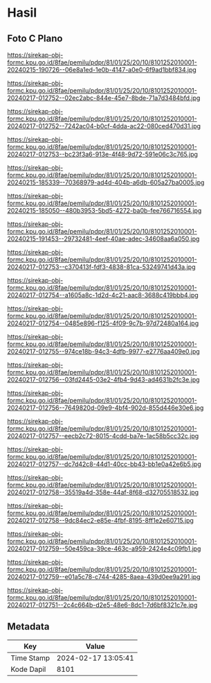# Hasil

## Foto C Plano

https://sirekap-obj-formc.kpu.go.id/8fae/pemilu/pdpr/81/01/25/20/10/8101252010001-20240215-190726--06e8a1ed-1e0b-4147-a0e0-6f9ad1bbf834.jpg

https://sirekap-obj-formc.kpu.go.id/8fae/pemilu/pdpr/81/01/25/20/10/8101252010001-20240217-012752--02ec2abc-844e-45e7-8bde-71a7d3484bfd.jpg

https://sirekap-obj-formc.kpu.go.id/8fae/pemilu/pdpr/81/01/25/20/10/8101252010001-20240217-012752--7242ac04-b0cf-4dda-ac22-080ced470d31.jpg

https://sirekap-obj-formc.kpu.go.id/8fae/pemilu/pdpr/81/01/25/20/10/8101252010001-20240217-012753--bc23f3a6-913e-4f48-9d72-591e06c3c765.jpg

https://sirekap-obj-formc.kpu.go.id/8fae/pemilu/pdpr/81/01/25/20/10/8101252010001-20240215-185339--70368979-ad4d-404b-a6db-605a27ba0005.jpg

https://sirekap-obj-formc.kpu.go.id/8fae/pemilu/pdpr/81/01/25/20/10/8101252010001-20240215-185050--480b3953-5bd5-4272-ba0b-fee766716554.jpg

https://sirekap-obj-formc.kpu.go.id/8fae/pemilu/pdpr/81/01/25/20/10/8101252010001-20240215-191453--29732481-4eef-40ae-adec-34608aa6a050.jpg

https://sirekap-obj-formc.kpu.go.id/8fae/pemilu/pdpr/81/01/25/20/10/8101252010001-20240217-012753--c370413f-fdf3-4838-81ca-53249741d43a.jpg

https://sirekap-obj-formc.kpu.go.id/8fae/pemilu/pdpr/81/01/25/20/10/8101252010001-20240217-012754--a1605a8c-1d2d-4c21-aac8-3688c419bbb4.jpg

https://sirekap-obj-formc.kpu.go.id/8fae/pemilu/pdpr/81/01/25/20/10/8101252010001-20240217-012754--0485e896-f125-4f09-9c7b-97d72480a164.jpg

https://sirekap-obj-formc.kpu.go.id/8fae/pemilu/pdpr/81/01/25/20/10/8101252010001-20240217-012755--974ce18b-94c3-4dfb-9977-e2776aa409e0.jpg

https://sirekap-obj-formc.kpu.go.id/8fae/pemilu/pdpr/81/01/25/20/10/8101252010001-20240217-012756--03fd2445-03e2-4fb4-9d43-ad4631b2fc3e.jpg

https://sirekap-obj-formc.kpu.go.id/8fae/pemilu/pdpr/81/01/25/20/10/8101252010001-20240217-012756--7649820d-09e9-4bf4-902d-855d446e30e6.jpg

https://sirekap-obj-formc.kpu.go.id/8fae/pemilu/pdpr/81/01/25/20/10/8101252010001-20240217-012757--eecb2c72-8015-4cdd-ba7e-1ac58b5cc32c.jpg

https://sirekap-obj-formc.kpu.go.id/8fae/pemilu/pdpr/81/01/25/20/10/8101252010001-20240217-012757--dc7d42c8-44d1-40cc-bb43-bb1e0a42e6b5.jpg

https://sirekap-obj-formc.kpu.go.id/8fae/pemilu/pdpr/81/01/25/20/10/8101252010001-20240217-012758--35519a4d-358e-44af-8f68-d32705518532.jpg

https://sirekap-obj-formc.kpu.go.id/8fae/pemilu/pdpr/81/01/25/20/10/8101252010001-20240217-012758--9dc84ec2-e85e-4fbf-8195-8ff1e2e60715.jpg

https://sirekap-obj-formc.kpu.go.id/8fae/pemilu/pdpr/81/01/25/20/10/8101252010001-20240217-012759--50e459ca-39ce-463c-a959-2424e4c09fb1.jpg

https://sirekap-obj-formc.kpu.go.id/8fae/pemilu/pdpr/81/01/25/20/10/8101252010001-20240217-012759--e01a5c78-c744-4285-8aea-439d0ee9a291.jpg

https://sirekap-obj-formc.kpu.go.id/8fae/pemilu/pdpr/81/01/25/20/10/8101252010001-20240217-012751--2c4c664b-d2e5-48e6-8dc1-7d6bf8321c7e.jpg


## Metadata

| Key        | Value               |
| ---------- | ------------------- |
| Time Stamp | 2024-02-17 13:05:41 |
| Kode Dapil | 8101                |



